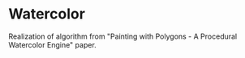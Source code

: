 # Watercolor
Realization of algorithm from "Painting with Polygons - A Procedural Watercolor Engine" paper.

